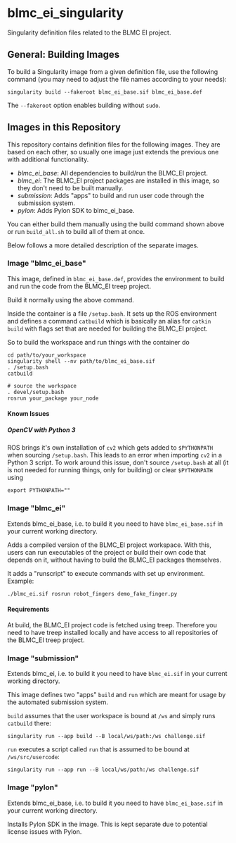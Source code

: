 # blmc_ei_singularity

Singularity definition files related to the BLMC EI project.

## General: Building Images

To build a Singularity image from a given definition file, use the following
command (you may need to adjust the file names according to your needs):

    singularity build --fakeroot blmc_ei_base.sif blmc_ei_base.def

The `--fakeroot` option enables building without `sudo`.


## Images in this Repository

This repository contains definition files for the following images.  They are
based on each other, so usually one image just extends the previous one with
additional functionality.

- *blmc_ei_base*:  All dependencies to build/run the BLMC_EI project.
- *blmc_ei*:  The BLMC_EI project packages are installed in this image, so they
  don't need to be built manually.
- *submission*:  Adds "apps" to build and run user code through the submission
  system.
- *pylon*:  Adds Pylon SDK to blmc_ei_base.

You can either build them manually using the build command shown above or run
`build_all.sh` to build all of them at once.

Below follows a more detailed description of the separate images.


### Image "blmc_ei_base"

This image, defined in `blmc_ei_base.def`, provides the environment to build and
run the code from the BLMC_EI treep project.

Build it normally using the above command.

Inside the container is a file `/setup.bash`.  It sets up the ROS environment
and defines a command `catbuild` which is basically an alias for `catkin build`
with flags set that are needed for building the BLMC_EI project.

So to build the workspace and run things with the container do

    cd path/to/your_workspace
    singularity shell --nv path/to/blmc_ei_base.sif
    . /setup.bash
    catbuild

    # source the workspace
    . devel/setup.bash
    rosrun your_package your_node


#### Known Issues

##### OpenCV with Python 3

ROS brings it's own installation of `cv2` which gets added to `$PYTHONPATH` when
sourcing `/setup.bash`.  This leads to an error when importing `cv2` in a Python
3 script.  To work around this issue, don't source `/setup.bash` at all (it is
not needed for running things, only for building) or clear `$PYTHONPATH` using

    export PYTHONPATH=""


### Image "blmc_ei"

Extends blmc_ei_base, i.e. to build it you need to have `blmc_ei_base.sif` in
your current working directory.

Adds a compiled version of the BLMC_EI project workspace.  With this, users can
run executables of the project or build their own code that depends on it,
without having to build the BLMC_EI packages themselves.

It adds a "runscript" to execute commands with set up environment.  Example:

    ./blmc_ei.sif rosrun robot_fingers demo_fake_finger.py


#### Requirements

At build, the BLMC_EI project code is fetched using treep.  Therefore you need
to have treep installed locally and have access to all repositories of the
BLMC_EI treep project.


### Image "submission"

Extends blmc_ei, i.e. to build it you need to have `blmc_ei.sif` in your current
working directory.

This image defines two "apps" `build` and `run` which are meant for usage by the
automated submission system.

`build` assumes that the user workspace is bound at `/ws` and simply runs
`catbuild` there:

    singularity run --app build --B local/ws/path:/ws challenge.sif

`run` executes a script called `run` that is assumed to be bound at
`/ws/src/usercode`:

    singularity run --app run --B local/ws/path:/ws challenge.sif


### Image "pylon"

Extends blmc_ei_base, i.e. to build it you need to have `blmc_ei_base.sif` in
your current working directory.

Installs Pylon SDK in the image.  This is kept separate due to potential license
issues with Pylon.
